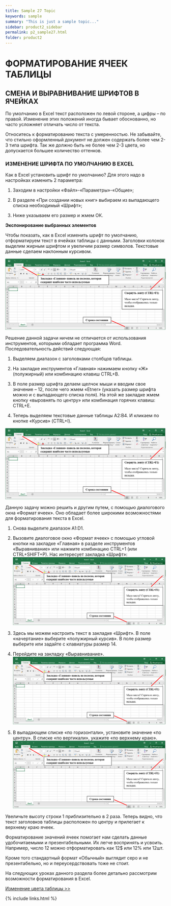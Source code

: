 ```yaml
---
title: Sample 27 Topic
keywords: sample
summary: "This is just a sample topic..."
sidebar: product2_sidebar
permalink: p2_sample27.html
folder: product2
---
```


# ФОРМАТИРОВАНИЕ ЯЧЕЕК ТАБЛИЦЫ

## СМЕНА И ВЫРАВНИВАНИЕ ШРИФТОВ В ЯЧЕЙКАХ

По умолчанию в Excel текст расположен по левой стороне, а цифры – по правой. Изменение этих положений иногда бывает обоснованно, но часто усложняет отличать число от текста.

Относитесь к форматированию текста с умеренностью. Не забывайте, что стильно оформленный документ не должен содержать более чем 2-3 типа шрифта. Так же должно быть не более чем 2-3 цвета, но допускается большее количество оттенков.

### ИЗМЕНЕНИЕ ШРИФТА ПО УМОЛЧАНИЮ В EXCEL

Как в Excel установить шрифт по умолчанию? Для этого надо в настройках изменить 2 параметра:

1. Заходим в настройки «Файл»-«Параметры»-«Общие»;

2. В разделе «При создании новых книг» выбираем из выпадающего списка необходимый «Шрифт»;

3. Ниже указываем его размер и жмем ОК.

**Экспонирование выбранных элементов**

Чтобы показать, как в Excel изменить шрифт по умолчанию, отформатируем текст в ячейках таблицы с данными. Заголовки колонок выделим жирным шрифтом и увеличим размер символов. Текстовые данные сделаем наклонным курсивом.

![картинка](/images/img11.png)

Решение данной задачи ничем не отличается от использования инструментов, которыми обладает программа Word. Последовательность действий следующая:

1. Выделяем диапазон с заголовками столбцов таблицы.

2. На закладке инструментов «Главная» нажимаем кнопку «Ж» (полужирный) или комбинацию клавиш CTRL+B.

3. В поле размер шрифта делаем щелчок мыши и вводим свое значение – 12, после чего жмем «Etner» (указать размер шрифта можно и с выпадающего списка поля). На этой же закладке жмем кнопку «выровнять по центру» или комбинация горячих клавиш: CTRL+E.

4. Теперь выделяем текстовые данные таблицы A2:B4. И кликаем по кнопке «Курсив» (CTRL+I).

![картинка](/images/img11.png)

Данную задачу можно решить и другим путем, с помощью диалогового окна «Формат ячеек». Оно обладает более широкими возможностями для форматирования текста в Excel.

1. Снова выделите диапазон A1:D1.

2. Вызовите диалоговое окно «Формат ячеек» с помощью угловой кнопки на закладке «Главная» в разделе инструментов «Выравнивание» или нажмите комбинацию CTRL+1 (или CTRL+SHIFT+P). Нас интересует закладка «Шрифт»:
    ![картинка](/images/img11.png)

3. Здесь мы можем настроить текст в закладке «Шрифт». В поле «начертание» выберите «полужирный курсив». В поле размер выберите или задайте с клавиатуры размер 14.

4. Перейдите на закладку «Выравнивание».
    ![картинка](/images/img11.png)

5. В выпадающем списке «по горизонтали», установите значение «по центру». В списке «по вертикали», укажите «по верхнему краю».
    ![картинка](/images/img11.png)

Увеличьте высоту строки 1 приблизительно в 2 раза. Теперь видно, что текст заголовков таблицы расположен по центру и прилегает к верхнему краю ячеек.

Форматирование значений ячеек помогает нам сделать данные удобочитаемыми и презентабельными. Их легче воспринять и усвоить. Например, число 12 можно отформатировать как 12$ или 12% или 12шт.

Кроме того стандартный формат «Обычный» выглядит серо и не презентабельно, но и переусердствовать тоже не стоит.

На следующих уроках данного раздела более детально рассмотрим возможности форматирования в Excel.

[Изменение цвета таблицы >>](p2_sample28.html)

{% include links.html %}